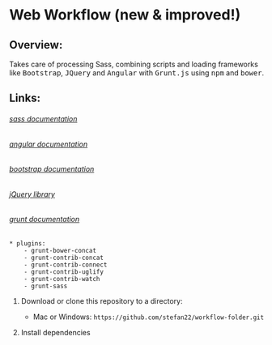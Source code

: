 Web Workflow (new & improved!)
=============================

Overview:
---------

  Takes care of processing Sass, combining scripts and loading frameworks like <kbd>Bootstrap</kbd>, <kbd>JQuery</kbd>
  and <kbd>Angular</kbd> with <kbd>Grunt.js</kbd> using <kbd>npm</kbd> and <kbd>bower</kbd>.

  
   
## Links:
  
######  [sass documentation](http://sass-lang.com/)
######  [angular documentation](https://angularjs.org/)
######  [bootstrap documentation](http://getbootstrap.com/)
######  [jQuery library](https://jquery.com/)
######  [grunt documentation](http://http://gruntjs.com/)
    * plugins:
        - grunt-bower-concat
        - grunt-contrib-concat
        - grunt-contrib-connect
        - grunt-contrib-uglify
        - grunt-contrib-watch
        - grunt-sass
 

  
1. Download or clone this repository to a directory:
      * Mac or Windows: `https://github.com/stefan22/workflow-folder.git`
     
2. Install dependencies
